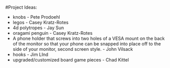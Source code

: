#Project Ideas:

* knobs - Pete Prodoehl
* legos - Casey Kratz-Rotes
* 4d polytropes - Jay Sun
* oragami penguin - Casey Kratz-Rotes
* A phone holder that screws into two holes of a VESA mount on the back of the monitor so that your phone can be snapped into place off to the side of your monitor, second screen style. - John Vilsack
* hooks - Jim LInd
* upgraded/customized board game pieces - Chad Kittel
